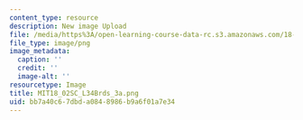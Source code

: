 ```yaml
---
content_type: resource
description: New image Upload
file: /media/https%3A/open-learning-course-data-rc.s3.amazonaws.com/18-02sc-multivariable-calculus-fall-2010/bb7a40c67dbda0848986b9a6f01a7e34_MIT18_02SC_L34Brds_3a.png
file_type: image/png
image_metadata:
  caption: ''
  credit: ''
  image-alt: ''
resourcetype: Image
title: MIT18_02SC_L34Brds_3a.png
uid: bb7a40c6-7dbd-a084-8986-b9a6f01a7e34
---
```

